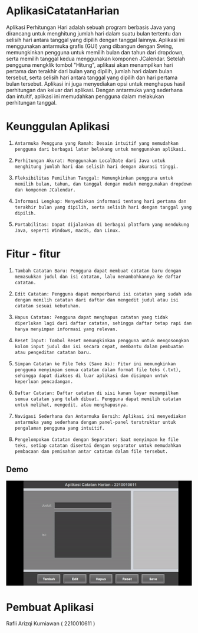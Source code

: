 # AplikasiCatatanHarian
 
Aplikasi Perhitungan Hari adalah sebuah program berbasis Java yang dirancang untuk menghitung jumlah hari dalam suatu bulan tertentu dan selisih hari antara tanggal yang dipilih dengan tanggal lainnya. Aplikasi ini menggunakan antarmuka grafis (GUI) yang dibangun dengan Swing, memungkinkan pengguna untuk memilih bulan dan tahun dari dropdown, serta memilih tanggal kedua menggunakan komponen JCalendar. Setelah pengguna mengklik tombol "Hitung", aplikasi akan menampilkan hari pertama dan terakhir dari bulan yang dipilih, jumlah hari dalam bulan tersebut, serta selisih hari antara tanggal yang dipilih dan hari pertama bulan tersebut. Aplikasi ini juga menyediakan opsi untuk menghapus hasil perhitungan dan keluar dari aplikasi. Dengan antarmuka yang sederhana dan intuitif, aplikasi ini memudahkan pengguna dalam melakukan perhitungan tanggal.
   
# Keunggulan Aplikasi

1.     Antarmuka Pengguna yang Ramah: Desain intuitif yang memudahkan pengguna dari berbagai latar belakang untuk menggunakan aplikasi.

2.     Perhitungan Akurat: Menggunakan LocalDate dari Java untuk menghitung jumlah hari dan selisih hari dengan akurasi tinggi.

3.     Fleksibilitas Pemilihan Tanggal: Memungkinkan pengguna untuk memilih bulan, tahun, dan tanggal dengan mudah menggunakan dropdown dan komponen JCalendar.

4.     Informasi Lengkap: Menyediakan informasi tentang hari pertama dan terakhir bulan yang dipilih, serta selisih hari dengan tanggal yang dipilih.

5.     Portabilitas: Dapat dijalankan di berbagai platform yang mendukung Java, seperti Windows, macOS, dan Linux.



# Fitur - fitur

1.     Tambah Catatan Baru: Pengguna dapat membuat catatan baru dengan memasukkan judul dan isi catatan, lalu menambahkannya ke daftar catatan.

2.     Edit Catatan: Pengguna dapat memperbarui isi catatan yang sudah ada dengan memilih catatan dari daftar dan mengedit judul atau isi catatan sesuai kebutuhan.

3.     Hapus Catatan: Pengguna dapat menghapus catatan yang tidak diperlukan lagi dari daftar catatan, sehingga daftar tetap rapi dan hanya menyimpan informasi yang relevan.

4.     Reset Input: Tombol Reset memungkinkan pengguna untuk mengosongkan kolom input judul dan isi secara cepat, membantu dalam pembuatan atau pengeditan catatan baru.

5.     Simpan Catatan ke File Teks (Save As): Fitur ini memungkinkan pengguna menyimpan semua catatan dalam format file teks (.txt), sehingga dapat diakses di luar aplikasi dan disimpan untuk keperluan pencadangan.

6.     Daftar Catatan: Daftar catatan di sisi kanan layar menampilkan semua catatan yang telah dibuat. Pengguna dapat memilih catatan untuk melihat, mengedit, atau menghapusnya.

7.     Navigasi Sederhana dan Antarmuka Bersih: Aplikasi ini menyediakan antarmuka yang sederhana dengan panel-panel terstruktur untuk pengalaman pengguna yang intuitif.

8.     Pengelompokan Catatan dengan Separator: Saat menyimpan ke file teks, setiap catatan disertai dengan separator untuk memudahkan pembacaan dan pemisahan antar catatan dalam file tersebut.

## Demo
![App Screenshot](https://github.com/rafkrnwnworkspace/AplikasiCatatanHarian/blob/49abb2f325e46db32fd30f280b8fa2b624929535/pic/bukti.gif)

# Pembuat Aplikasi
 Rafli Arizqi Kurniawan ( 2210010611 ) 

